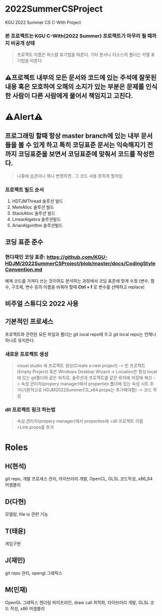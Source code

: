 # 2022SummerCSProject
KGU 2022 Summer CS C-With Project
### 본 프로젝트는 KGU C-With(2022 Summer) 프로젝트가 마무리 될 때까지 비공개 상태
> 프로젝트 이름은 파스칼 표기법을 따른다.
> 기타 문서나 리소스의 폴더는 카멜 표기법을 따른다.
## ⚠️프로젝트 내부의 모든 문서와 코드에 있는 주석에 잘못된 내용 혹은 모호하여 오해의 소지가 있는 부분은 문제를 인식한 사람이 다른 사람에게 물어서 책임지고 고친다.
# ⚠️Alert⚠️
## 프로그래밍 할때 항상 master branch에 있는 내부 문서들을 볼 수 있게 하고 특히 코딩표준 문서는 익숙해지기 전까지 코딩표준을 보면서 코딩표준에 맞춰서 코드를 작성한다.
  > 나중에 습관이니 뭐니 변명하면.. 그 코드 사용 못하게 할꺼임
### 프로젝트 빌드 순서
1. HDTJMThread 솔루션 빌드
2. MemAlloc 솔루션 빌드
3. StackAlloc 솔루션 빌드
4. LinearAlgebra 솔루션빌드
5. ArianAlgorithm 솔루션빌드
## 코딩 표준 준수
### 현다재민 코딩 표준: https://github.com/KGU-HDJM/2022SummerCSProject/blob/master/docs/CodingStyleConvention.md
예제 코드를 가져다 쓰는 것이여도 분석하는 과정에서 코딩 표준에 맞게 수정 (변수, 함수, 구조체, 변수 등의 이름을 바꿔야 할때 **Ctrl + f** 로 변수를 선택하고 replace)

## 비주얼 스튜디오 2022 사용
## 기본적인 프로세스
  프로젝트와 관련된 모든 파일과 폴더는 git local repo에 두고 git local repo는 언제나 하나로 유지한다.
### 새로운 프로젝트 생성
  > visual studio 새 프로젝트 생성(Create a new project) -> 빈 프로젝트(Empty Project) 혹은 Windows Desktop Wizard -> Location은 항상 local에 있는 git폴더와 같은 위치로, 솔루션과 프로젝트를 같은 위치에 저장에 체크 -> 속성 관리자(propery manager)에서 properties 폴더에 있는 속성 시트 추가(기본적으로 HDJM2022SummerCS_x64.props는  추가해야함) -> 코드 작성
### dll 프로젝트 링크 하는법
  >  속성 관리자(propery manager)에서 properties에 <dll 프로젝트 이름>Link.props를 추가

# Roles
## H(현석)
git repo, 개발 프로세스 관리, 라이브러리 개발, OpenCL, GLSL 코드작성, x86_64 어셈블리
## D(다현)
모델링, file io 관련 기능
## T(태윤)
게임구현
## J(재민)
git repo 관리, opengl 그래픽스
## M(민재)
OpenGL 그래픽스 렌더링 파이프라인, draw call 최적화, 라이브러리 개발, GLSL 코드 작성, x86 어셈블리
